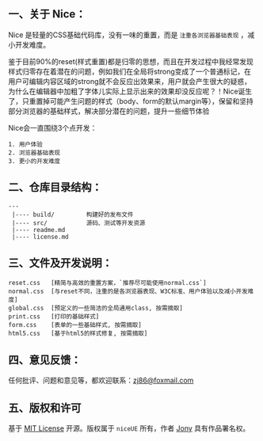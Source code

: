 
## 一、关于 Nice：

Nice 是轻量的CSS基础代码库，没有一味的重置，而是 `注重各浏览器基础表现` ，减小开发难度。

鉴于目前90%的reset(样式重置)都是归零的思想，而且在开发过程中我经常发现样式归零存在着潜在的问题，例如我们在全局将strong变成了一个普通标记，在用户可编辑内容区域的strong就不会反应出效果来，用户就会产生很大的疑惑，为什么在编辑器中加粗了字体儿实际上显示出来的效果却没反应呢？！Nice诞生了，只重置掉可能产生问题的样式（body、form的默认margin等），保留和坚持部分浏览器的基础样式，解决部分潜在的问题，提升一些细节体验

Nice会一直围绕3个点开发：

    1. 用户体验
    2. 浏览器基础表现
    3. 更小的开发难度


## 二、仓库目录结构：
    
    ---
     |---- build/         构建好的发布文件
     |---- src/           源码、测试等开发资源
     |---- readme.md
     |---- license.md


## 三、文件及开发说明：

    reset.css	[精简与高效的重置方案，`推荐尽可能使用normal.css`]
    normal.css	[与reset不同，注重的是各浏览器表现、W3C标准、用户体验以及减小开发难度]
    global.css	[预定义的一些简洁的全局通用class, 按需摘取]
    print.css	[打印的基础样式]
    form.css	[表单的一些基础样式, 按需摘取]
    html5.css	[基于html5的样式修复, 按需摘取]


## 四、意见反馈：

任何批评、问题和意见等，都欢迎联系：[zj86@foxmail.com](mailto:zj86@foxmail.com)


## 五、版权和许可

基于 [MIT License](http://en.wikipedia.org/wiki/MIT_License "WikiPedia 中关于 MIT License 的描述") 开源。版权属于 `niceUE` 所有，作者 [Jony](http://www.niceue.com) 具有作品署名权。
